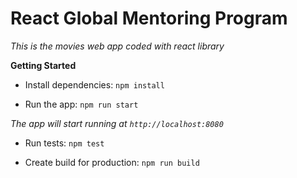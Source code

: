 # React Global Mentoring Program

_This is the movies web app coded with react library_

**Getting Started**

- Install dependencies:
`npm install`

-  Run the app:
`npm run start`

*The app will start running at `http://localhost:8080`*

-  Run tests:
`npm test`

-  Create build for production:
`npm run build`
